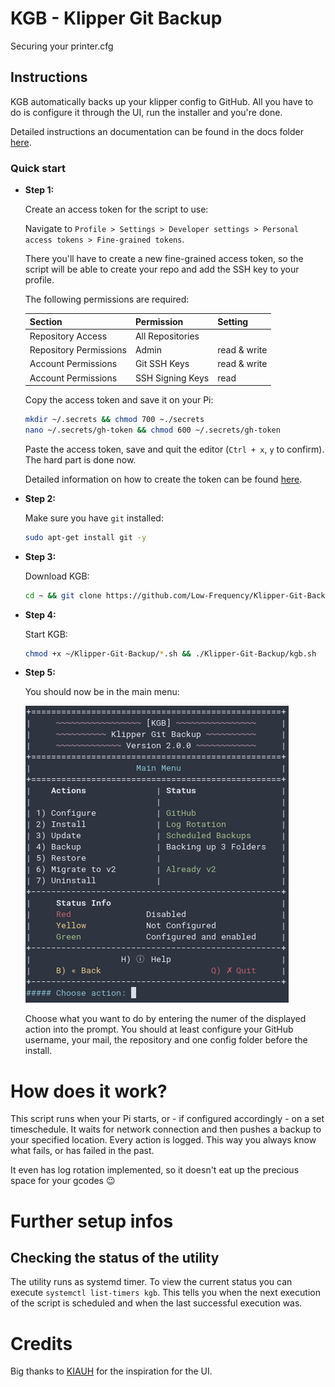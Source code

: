 # KGB - Klipper Git Backup

Securing your printer.cfg

## Instructions

KGB automatically backs up your klipper config to GitHub. All you have to do is configure it through the UI, run the installer and you're done.

Detailed instructions an documentation can be found in the docs folder [here](docs/DOCUMENTATION.md).

### Quick start

* **Step 1:**

  Create an access token for the script to use:

  Navigate to `Profile > Settings > Developer settings > Personal access tokens > Fine-grained tokens`.

  There you'll have to create a new fine-grained access token, so the script will be able to create your repo and add the SSH key to your profile.

  The following permissions are required:
  
  | Section                | Permission       | Setting      |
  |------------------------|------------------|--------------|
  | Repository Access      | All Repositories |              |
  | Repository Permissions | Admin            | read & write |
  | Account Permissions    | Git SSH Keys     | read & write |
  | Account Permissions    | SSH Signing Keys | read         |

  Copy the access token and save it on your Pi:
  ```bash
  mkdir ~/.secrets && chmod 700 ~./secrets
  nano ~/.secrets/gh-token && chmod 600 ~/.secrets/gh-token
  ```

  Paste the access token, save and quit the editor (`Ctrl + x`, `y` to confirm). The hard part is done now.

  Detailed information on how to create the token can be found [here](/docs/all/SETUP.md).

* **Step 2:**

  Make sure you have `git` installed:
  ```bash
  sudo apt-get install git -y
  ```

* **Step 3:**

  Download KGB:
  ```bash
  cd ~ && git clone https://github.com/Low-Frequency/Klipper-Git-Backup.git
  ```

* **Step 4:**

  Start KGB:
  ```bash
  chmod +x ~/Klipper-Git-Backup/*.sh && ./Klipper-Git-Backup/kgb.sh
  ```

* **Step 5:**

  You should now be in the main menu:

  ![Main menu](/docs/images/readme/main_menu.png)

  Choose what you want to do by entering the numer of the displayed action into the prompt. You should at least configure your GitHub username, your mail, the repository and one config folder before the install.

# How does it work?

This script runs when your Pi starts, or - if configured accordingly - on a set timeschedule. It waits for network connection and then pushes a backup to your specified location. Every action is logged. This way you always know what fails, or has failed in the past.

It even has log rotation implemented, so it doesn't eat up the precious space for your gcodes :wink:

# Further setup infos

## Checking the status of the utility

The utility runs as systemd timer. To view the current status you can execute `systemctl list-timers kgb`. This tells you when the next execution of the script is scheduled and when the last successful execution was.

# Credits

Big thanks to [KIAUH](https://github.com/th33xitus/kiauh) for the inspiration for the UI.
